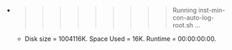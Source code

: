* >>>>>>>>> Running inst-min-con-auto-log-root.sh ...
  * Disk size = 1004116K. Space Used = 16K. Runtime = 00:00:00:00.
